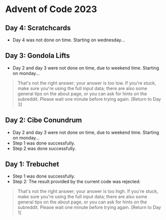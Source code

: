 Advent of Code 2023
===================

## Day 4: Scratchcards

- Day 4 was not done on time. Starting on wednesday...


## Day 3: Gondola Lifts

- Day 2 and day 3 were not done on time, due to weekend time. Starting on monday...
> That's not the right answer; your answer is too low. If you're stuck, make sure you're using the full input data; there are also some general tips on the about page, or you can ask for hints on the subreddit. Please wait one minute before trying again. [Return to Day 3]

## Day 2: Cibe Conundrum

- Day 2 and day 3 were not done on time, due to weekend time. Starting on monday...
- Step 1 was done successfully.
- Step 2 was done successfully.

## Day 1: Trebuchet

- Step 1 was done successfully.
- Step 2: The result provided by the current code was rejected:

> That's not the right answer; your answer is too high. If you're stuck, make sure you're using the full input data; there are also some general tips on the about page, or you can ask for hints on the subreddit. Please wait one minute before trying again. [Return to Day 1]
